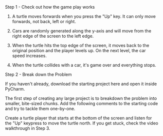 Step 1 - Check out how the game play works
1. A turtle moves forwards when you press the "Up" key. It can only move forwards, not back, left or right.

2. Cars are randomly generated along the y-axis and will move from the right edge of the screen to the left edge.
3. When the turtle hits the top edge of the screen, it moves back to the original position and the player levels up. On the next level, the car speed increases.

4. When the turtle collides with a car, it's game over and everything stops.

Step 2 - Break down the Problem

If you haven't already, download the starting project here and open it inside PyCharm.

The first step of creating any large project is to breakdown the problem into smaller, bite-sized chunks. Add the following comments to the starting code and try to tackle them one-by-one.

Create a turtle player that starts at the bottom of the screen and listen for the "Up" keypress to move the turtle north. If you get stuck, check the video walkthrough in Step 3.